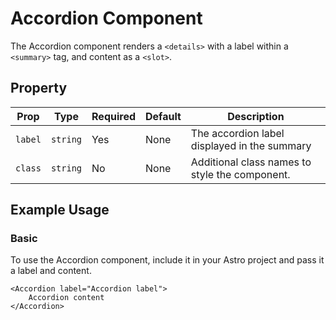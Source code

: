 # Accordion Component


The Accordion component renders a `<details>` with a label within a `<summary>` tag, and content as a `<slot>`.

## Property

| Prop         | Type     | Required | Default | Description                                           |
|--------------|----------|----------|---------|-------------------------------------------------------|
| `label`      | `string` | Yes      | None    | The accordion label displayed in the summary          |
| `class`      | `string` | No       | None    | Additional class names to style the component.         |

## Example Usage

### Basic

To use the Accordion component, include it in your Astro project and pass it a label and content.

```astro
<Accordion label="Accordion label">
    Accordion content
</Accordion>
```
